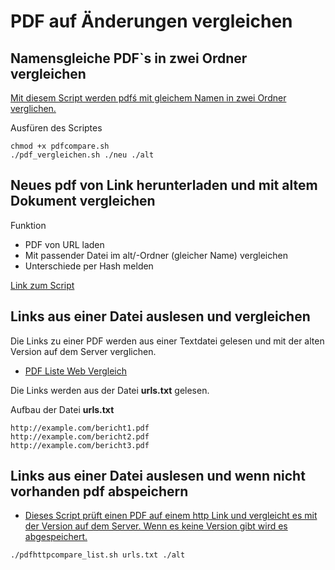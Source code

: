 # PDF auf Änderungen vergleichen

## Namensgleiche PDF`s in zwei Ordner vergleichen
[Mit diesem Script werden pdfś mit gleichem Namen in zwei Ordner verglichen.](https://github.com/guggenbergerME/linux_codes/blob/main/Linux%20Grundbefehle/BASH-Script/PDF_Hash_Vergleich/pdf_vergleich.sh)

Ausfüren des Scriptes

```
chmod +x pdfcompare.sh
./pdf_vergleichen.sh ./neu ./alt
```

## Neues pdf von Link herunterladen und mit altem Dokument vergleichen

Funktion
+ PDF von URL laden
+ Mit passender Datei im alt/-Ordner (gleicher Name) vergleichen
+ Unterschiede per Hash melden

[Link zum Script](https://github.com/guggenbergerME/linux_codes/blob/main/Linux%20Grundbefehle/BASH-Script/PDF_Hash_Vergleich/pdf_vergleichen_website.sh)

## Links aus einer Datei auslesen und vergleichen

Die Links zu einer PDF werden aus einer Textdatei gelesen und mit der alten Version auf dem Server verglichen.

+ [PDF Liste Web Vergleich](https://github.com/guggenbergerME/linux_codes/blob/main/Linux%20Grundbefehle/BASH-Script/PDF_Hash_Vergleich/pdf_vergleichen_liste_web.sh)

Die Links werden aus der Datei **urls.txt** gelesen.

Aufbau der Datei **urls.txt**

```
http://example.com/bericht1.pdf
http://example.com/bericht2.pdf
http://example.com/bericht3.pdf

```

## Links aus einer Datei auslesen und wenn nicht vorhanden pdf abspeichern

+ [Dieses Script prüft einen PDF auf einem http Link und vergleicht es mit der Version auf dem Server. Wenn es keine Version gibt wird es abgespeichert.](https://github.com/guggenbergerME/linux_codes/blob/main/Linux%20Grundbefehle/BASH-Script/PDF_Hash_Vergleich/pdf_vergleichen_liste_web_neu_anlegen.sh)

```
./pdfhttpcompare_list.sh urls.txt ./alt
```


